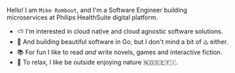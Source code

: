 Hello! I am `Mike Rombout`, and I'm a Software Engineer building microservices at Philips HealthSuite digital platform.

* ⛅ I'm interested in cloud native and cloud agnostic software solutions.
* 🐹 And building beautiful software in Go, but I don't mind a bit of ♨️ either.
* 📚 For fun I like to read _and_ write novels, games and interactive fiction.
* 🥾 To relax, I like be outside enjoying nature 🇳🇴🇸🇪🇫🇮.
